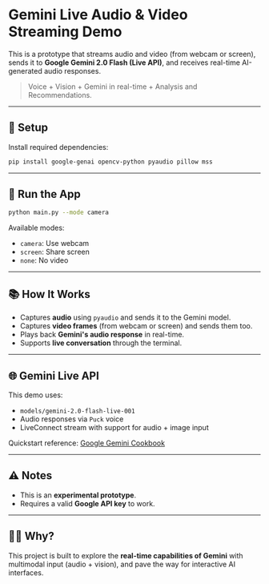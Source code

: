 # Gemini Live Audio & Video Streaming Demo

This is a prototype that streams audio and video (from webcam or screen), sends it to **Google Gemini 2.0 Flash (Live API)**, and receives real-time AI-generated audio responses.

> Voice + Vision + Gemini in real-time + Analysis and Recommendations.

---

## 🔧 Setup

Install required dependencies:

```bash
pip install google-genai opencv-python pyaudio pillow mss
```

---

## 🚀 Run the App

```bash
python main.py --mode camera
```

Available modes:
- `camera`: Use webcam
- `screen`: Share screen
- `none`: No video

---

## 📚 How It Works

- Captures **audio** using `pyaudio` and sends it to the Gemini model.
- Captures **video frames** (from webcam or screen) and sends them too.
- Plays back **Gemini's audio response** in real-time.
- Supports **live conversation** through the terminal.

---

## 🌐 Gemini Live API

This demo uses:
- `models/gemini-2.0-flash-live-001`
- Audio responses via `Puck` voice
- LiveConnect stream with support for audio + image input

Quickstart reference: [Google Gemini Cookbook](https://github.com/google-gemini/cookbook/blob/main/quickstarts/Get_started_LiveAPI.py)

---

## ⚠️ Notes

- This is an **experimental prototype**.
- Requires a valid **Google API key** to work.

---

## 🙋‍♂️ Why?

This project is built to explore the **real-time capabilities of Gemini** with multimodal input (audio + vision), and pave the way for interactive AI interfaces.
